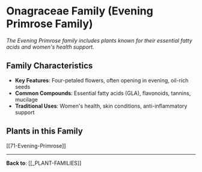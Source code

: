 # Onagraceae Family (Evening Primrose Family)

*The Evening Primrose family includes plants known for their essential fatty acids and women's health support.*

## Family Characteristics
- **Key Features**: Four-petaled flowers, often opening in evening, oil-rich seeds
- **Common Compounds**: Essential fatty acids (GLA), flavonoids, tannins, mucilage
- **Traditional Uses**: Women's health, skin conditions, anti-inflammatory support

## Plants in this Family

[[71-Evening-Primrose]]

---

**Back to**: [[_PLANT-FAMILIES]]